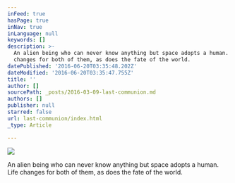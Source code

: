 ```yaml
---
inFeed: true
hasPage: true
inNav: true
inLanguage: null
keywords: []
description: >-
  An alien being who can never know anything but space adopts a human. Life
  changes for both of them, as does the fate of the world.
datePublished: '2016-06-20T03:35:48.202Z'
dateModified: '2016-06-20T03:35:47.755Z'
title: ''
author: []
sourcePath: _posts/2016-03-09-last-communion.md
authors: []
publisher: null
starred: false
url: last-communion/index.html
_type: Article

---
```

![](https://the-grid-user-content.s3-us-west-2.amazonaws.com/df4fcbbd-e232-4f70-a8e5-ab27c7928a03.jpg)

An alien being who can never know anything but space adopts a human. Life changes for both of them, as does the fate of the world.